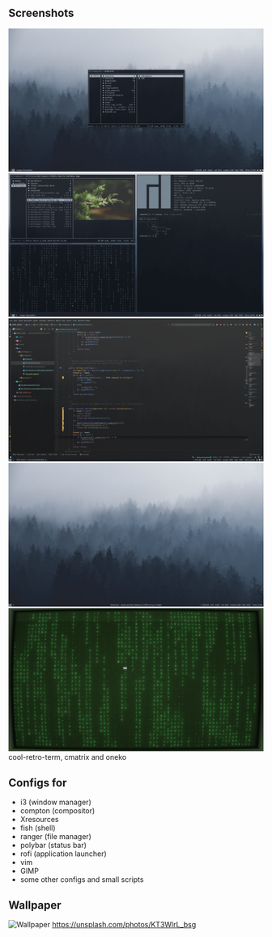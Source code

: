 ## Screenshots
![sc1](Pictures/screen1.png)
![sc2](Pictures/screen2.png)
![sc3](Pictures/screen3.png)
![sc4](Pictures/screen4.png)
![sclol](Pictures/screenlol.png)
cool-retro-term, cmatrix and oneko 


## Configs for
- i3 (window manager)
- compton (compositor)
- Xresources
- fish (shell) 
- ranger (file manager)
- polybar (status bar) 
- rofi (application launcher)
- vim
- GIMP
- some other configs and small scripts 


## Wallpaper
![Wallpaper](https://unsplash.com/photos/KT3WlrL_bsg/download?force=true)
https://unsplash.com/photos/KT3WlrL_bsg


